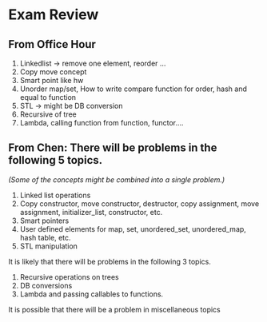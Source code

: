 # Exam Review

## From Office Hour

1. Linkedlist -> remove one element, reorder …
2. Copy move concept
3. Smart point like hw
4. Unorder map/set, How to write compare function for order, hash and equal to function
5. STL -> might be DB conversion
6. Recursive of tree
7. Lambda, calling function from function, functor….

## From Chen: There will be problems in the following 5 topics.

*(Some of the concepts might be combined into a single problem.)*

1. Linked list operations
2. Copy constructor, move constructor, destructor, copy assignment, move assignment, initializer_list, constructor, etc.
3. Smart pointers
4. User defined elements for map, set, unordered_set, unordered_map, hash table, etc.
5. STL manipulation
   
It is likely that there will be problems in the following 3 topics.

1. Recursive operations on trees
2. DB conversions
3. Lambda and passing callables to functions.

It is possible that there will be a problem in miscellaneous topics


